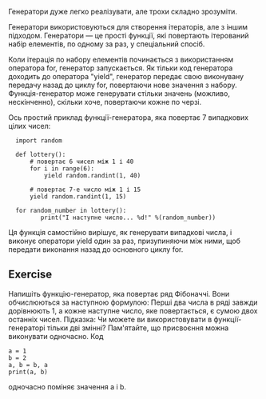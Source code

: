 Генератори дуже легко реалізувати, але трохи складно зрозуміти.

Генератори використовуються для створення ітераторів, але з іншим підходом. Генератори — це прості функції, які повертають ітерований набір елементів, по одному за раз, у спеціальний спосіб.

Коли ітерація по набору елементів починається з використанням оператора for, генератор запускається. Як тільки код генератора доходить до оператора "yield", генератор передає свою виконувану передачу назад до циклу for, повертаючи нове значення з набору. Функція-генератор може генерувати стільки значень (можливо, нескінченно), скільки хоче, повертаючи кожне по черзі.

Ось простий приклад функції-генератора, яка повертає 7 випадкових цілих чисел:

      import random
      
      def lottery():
          # повертає 6 чисел між 1 і 40
          for i in range(6):
              yield random.randint(1, 40)
      
          # повертає 7-е число між 1 і 15
          yield random.randint(1, 15)
      
      for random_number in lottery():
             print("І наступне число... %d!" %(random_number))

Ця функція самостійно вирішує, як генерувати випадкові числа, і виконує оператори yield один за раз, призупиняючи між ними, щоб передати виконання назад до основного циклу for.

Exercise
--------

Напишіть функцію-генератор, яка повертає ряд Фібоначчі. Вони обчислюються за наступною формулою: Перші два числа в ряді завжди дорівнюють 1, а кожне наступне число, яке повертається, є сумою двох останніх чисел.
Підказка: Чи можете ви використовувати в функції-генераторі тільки дві змінні? Пам'ятайте, що присвоєння можна виконувати одночасно. Код

    a = 1
    b = 2
    a, b = b, a
    print(a, b)

одночасно поміняє значення a і b.